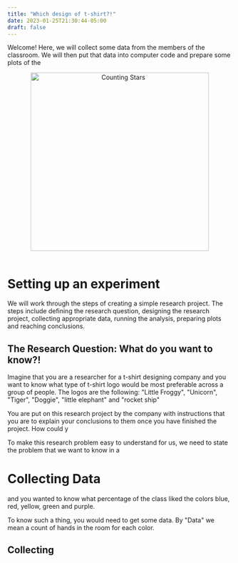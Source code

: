```yaml
---
title: "Which design of t-shirt?!"
date: 2023-01-25T21:30:44-05:00
draft: false
---
```

Welcome! Here, we will collect some data from the members of the classroom. We will then put that data into computer code and prepare some plots of the 



<center>
<img src="/images/outreach/01week/countingStars.jpg" alt="Counting Stars" style="width:400px;"/>
</center>


<!-- add a line drop -->
<center>
&#x200B;
</center>


# Setting up an experiment
We will work through the steps of creating a simple research project. The steps include defining the research question, designing the research project, collecting appropriate data, running the analysis, preparing plots and reaching conclusions.


## The Research Question: What do you want to know?!


Imagine that you are a researcher for a t-shirt designing company and you want to know what type of t-shirt logo would be most preferable across a group of people. The logos are the following: "Little Froggy", "Unicorn", "Tiger", "Doggie", "little elephant" and "rocket ship"


 You are put on this research project by the company with instructions that you are to explain your conclusions to them once you have finished the project. How could y




To make this research problem easy to understand for us, we need to state the problem that we want to know in a

# Collecting Data








and you  wanted to know what percentage of the class liked the colors blue, red, yellow, green and purple. 


To know such a thing, you would need to get some data. By "Data" we mean a count of hands in the room for each color.



## Collecting 
